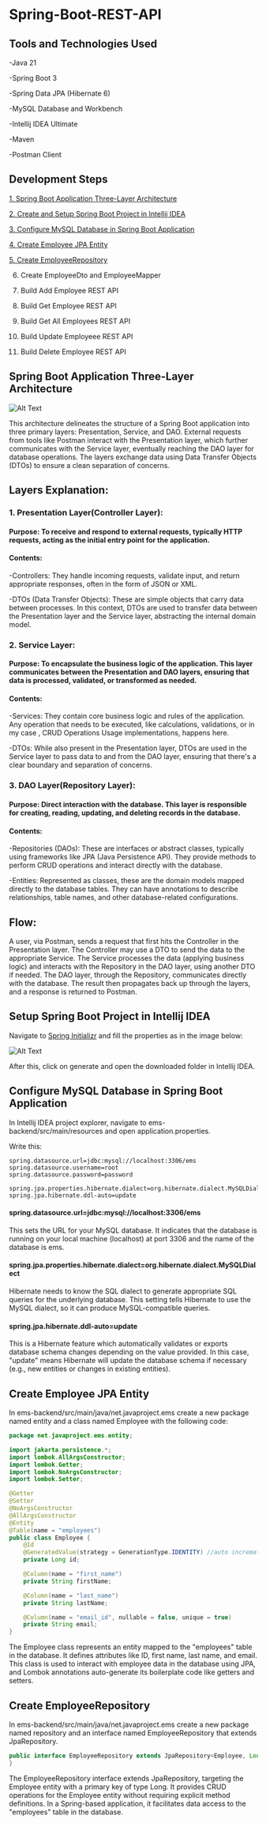# Spring-Boot-REST-API

## Tools and Technologies Used

-Java 21

-Spring Boot 3

-Spring Data JPA (Hibernate 6)

-MySQL Database and Workbench

-Intellij IDEA Ultimate

-Maven

-Postman Client

## Development Steps

[1. Spring Boot Application Three-Layer Architecture](#Spring-Boot-Application-Three-Layer-Architecture)

[2. Create and Setup Spring Boot Project in Intellij IDEA](#Setup-Spring-Boot-Project-in-Intellij-IDEA)

[3. Configure MySQL Database in Spring Boot Application](#Configure-MySQL-Database-in-Spring-Boot-Application)

[4. Create Employee JPA Entity](#Create-Employee-JPA-Entity)

[5. Create EmployeeRepository](#Create-EmployeeRepository)

6. Create EmployeeDto and EmployeeMapper

7. Build Add Employee REST API

8. Build Get Employee REST API

9. Build Get All Employees REST API

10. Build Update Employeee REST API

11. Build Delete Employee REST API

## Spring Boot Application Three-Layer Architecture

![Alt Text](https://github.com/Razvan03/Spring-Boot-REST-API/blob/main/SpringBoot%20App/ThreeLayers.png)

This architecture delineates the structure of a Spring Boot application into three primary layers: Presentation, Service, and DAO. External requests from tools like Postman interact with the Presentation layer, which further communicates with the Service layer, eventually reaching the DAO layer for database operations. The layers exchange data using Data Transfer Objects (DTOs) to ensure a clean separation of concerns.

## Layers Explanation:

### 1. Presentation Layer(Controller Layer):

#### Purpose: To receive and respond to external requests, typically HTTP requests, acting as the initial entry point for the application.

#### Contents:

-Controllers: They handle incoming requests, validate input, and return appropriate responses, often in the form of JSON or XML.

-DTOs (Data Transfer Objects): These are simple objects that carry data between processes. In this context, DTOs are used to transfer data between the Presentation layer and the Service layer, abstracting the internal domain model.

### 2. Service Layer:

#### Purpose: To encapsulate the business logic of the application. This layer communicates between the Presentation and DAO layers, ensuring that data is processed, validated, or transformed as needed.

#### Contents:

-Services: They contain core business logic and rules of the application. Any operation that needs to be executed, like calculations, validations, or in my case , CRUD Operations Usage implementations, happens here.

-DTOs: While also present in the Presentation layer, DTOs are used in the Service layer to pass data to and from the DAO layer, ensuring that there's a clear boundary and separation of concerns.

### 3. DAO Layer(Repository Layer):

#### Purpose: Direct interaction with the database. This layer is responsible for creating, reading, updating, and deleting records in the database.

#### Contents:

-Repositories (DAOs): These are interfaces or abstract classes, typically using frameworks like JPA (Java Persistence API). They provide methods to perform CRUD operations and interact directly with the database.

-Entities: Represented as classes, these are the domain models mapped directly to the database tables. They can have annotations to describe relationships, table names, and other database-related configurations.

## Flow:

A user, via Postman, sends a request that first hits the Controller in the Presentation layer. The Controller may use a DTO to send the data to the appropriate Service. The Service processes the data (applying business logic) and interacts with the Repository in the DAO layer, using another DTO if needed. The DAO layer, through the Repository, communicates directly with the database. The result then propagates back up through the layers, and a response is returned to Postman.


## Setup Spring Boot Project in Intellij IDEA

Navigate to [Spring Initializr](https://start.spring.io/) and fill the properties as in the image below:

![Alt Text](https://github.com/Razvan03/Spring-Boot-REST-API/blob/main/SpringBoot%20App/Spring.png)

After this, click on generate and open the downloaded folder in Intellij IDEA.

## Configure MySQL Database in Spring Boot Application

In Intellij IDEA project explorer, navigate to ems-backend/src/main/resources and open application.properties.

Write this:

```text
spring.datasource.url=jdbc:mysql://localhost:3306/ems
spring.datasource.username=root
spring.datasource.password=password

spring.jpa.properties.hibernate.dialect=org.hibernate.dialect.MySQLDialect
spring.jpa.hibernate.ddl-auto=update
```

#### spring.datasource.url=jdbc:mysql://localhost:3306/ems

This sets the URL for your MySQL database. It indicates that the database is running on your local machine (localhost) at port 3306 and the name of the database is ems.

#### spring.jpa.properties.hibernate.dialect=org.hibernate.dialect.MySQLDialect

Hibernate needs to know the SQL dialect to generate appropriate SQL queries for the underlying database. This setting tells Hibernate to use the MySQL dialect, so it can produce MySQL-compatible queries.

#### spring.jpa.hibernate.ddl-auto=update

This is a Hibernate feature which automatically validates or exports database schema changes depending on the value provided. In this case, "update" means Hibernate will update the database schema if necessary (e.g., new entities or changes in existing entities).

## Create Employee JPA Entity

In ems-backend/src/main/java/net.javaproject.ems create a new package named entity and a class named Employee with the following code:

```java
package net.javaproject.ems.entity;

import jakarta.persistence.*;
import lombok.AllArgsConstructor;
import lombok.Getter;
import lombok.NoArgsConstructor;
import lombok.Setter;

@Getter
@Setter
@NoArgsConstructor
@AllArgsConstructor
@Entity
@Table(name = "employees")
public class Employee {
    @Id
    @GeneratedValue(strategy = GenerationType.IDENTITY) //auto incremate the primary key
    private Long id;

    @Column(name = "first_name")
    private String firstName;

    @Column(name = "last_name")
    private String lastName;

    @Column(name = "email_id", nullable = false, unique = true)
    private String email;
}
```

The Employee class represents an entity mapped to the "employees" table in the database. It defines attributes like ID, first name, last name, and email. This class is used to interact with employee data in the database using JPA, and Lombok annotations auto-generate its boilerplate code like getters and setters.

## Create EmployeeRepository

In ems-backend/src/main/java/net.javaproject.ems create a new package named repository and an interface named EmployeeRepository that extends JpaRepository.

```java
public interface EmployeeRepository extends JpaRepository<Employee, Long> {
}
```

The EmployeeRepository interface extends JpaRepository, targeting the Employee entity with a primary key of type Long. It provides CRUD operations for the Employee entity without requiring explicit method definitions. In a Spring-based application, it facilitates data access to the "employees" table in the database.











